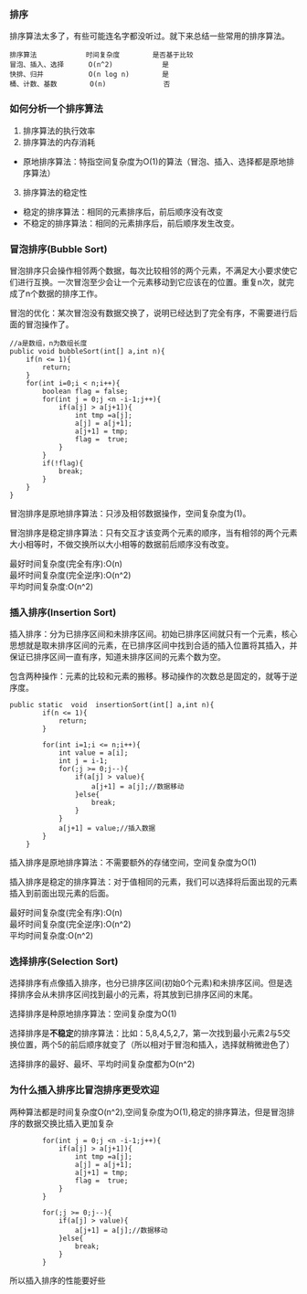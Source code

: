 ### 排序

排序算法太多了，有些可能连名字都没听过。就下来总结一些常用的排序算法。


	排序算法            时间复杂度        是否基于比较
	冒泡、插入、选择      O(n^2)            是
	快排、归并           O(n log n)        是
	桶、计数、基数        O(n)              否


### 如何分析一个排序算法

1. 排序算法的执行效率
2. 排序算法的内存消耗
 - 原地排序算法：特指空间复杂度为O(1)的算法（冒泡、插入、选择都是原地排序算法）
3. 排序算法的稳定性
 - 稳定的排序算法：相同的元素排序后，前后顺序没有改变
 - 不稳定的排序算法：相同的元素排序后，前后顺序发生改变。

### 冒泡排序(Bubble Sort)

冒泡排序只会操作相邻两个数据，每次比较相邻的两个元素，不满足大小要求使它们进行互换。一次冒泡至少会让一个元素移动到它应该在的位置。重复n次，就完成了n个数据的排序工作。

冒泡的优化：某次冒泡没有数据交换了，说明已经达到了完全有序，不需要进行后面的冒泡操作了。

    //a是数组，n为数组长度
	public void bubbleSort(int[] a,int n){
		if(n <= 1){
			return;
		}
		for(int i=0;i < n;i++){
			boolean flag = false;
			for(int j = 0;j <n -i-1;j++){
				if(a[j] > a[j+1]){
					int tmp =a[j];
					a[j] = a[j+1];
					a[j+1] = tmp;
					flag =  true;
				}
			}
			if(!flag){
				break;
			}
		}
	}


冒泡排序是原地排序算法：只涉及相邻数据操作，空间复杂度为(1)。

冒泡排序是稳定排序算法：只有交互才该变两个元素的顺序，当有相邻的两个元素大小相等时，不做交换所以大小相等的数据前后顺序没有改变。

最好时间复杂度(完全有序):O(n)</br>
最坏时间复杂度(完全逆序):O(n^2)</br>
平均时间复杂度:O(n^2)

### 插入排序(Insertion Sort)

插入排序：分为已排序区间和未排序区间。初始已排序区间就只有一个元素，核心思想就是取未排序区间的元素，在已排序区间中找到合适的插入位置将其插入，并保证已排序区间一直有序，知道未排序区间的元素个数为空。

包含两种操作：元素的比较和元素的搬移。移动操作的次数总是固定的，就等于逆序度。

	public static  void  insertionSort(int[] a,int n){
			if(n <= 1){
				return;
			}
			
			for(int i=1;i <= n;i++){
				int value = a[i];
				int j = i-1;
				for(;j >= 0;j--){
					if(a[j] > value){
						a[j+1] = a[j];//数据移动
					}else{
						break;
					}
				}
				a[j+1] = value;//插入数据
			}
		}



插入排序是原地排序算法：不需要额外的存储空间，空间复杂度为O(1)

插入排序是稳定的排序算法：对于值相同的元素，我们可以选择将后面出现的元素插入到前面出现元素的后面。

最好时间复杂度(完全有序):O(n)</br>
最坏时间复杂度(完全逆序):O(n^2)</br>
平均时间复杂度:O(n^2)


### 选择排序(Selection Sort)

选择排序有点像插入排序，也分已排序区间(初始0个元素)和未排序区间。但是选择排序会从未排序区间找到最小的元素，将其放到已排序区间的末尾。


选择排序是种原地排序算法：空间复杂度为O(1)

选择排序是**不稳定**的排序算法：比如：5,8,4,5,2,7，第一次找到最小元素2与5交换位置，两个5的前后顺序就变了（所以相对于冒泡和插入，选择就稍微逊色了）


选择排序的最好、最坏、平均时间复杂度都为O(n^2)


### 为什么插入排序比冒泡排序更受欢迎

两种算法都是时间复杂度O(n^2),空间复杂度为O(1),稳定的排序算法，但是冒泡排序的数据交换比插入更加复杂


			for(int j = 0;j <n -i-1;j++){
				if(a[j] > a[j+1]){
					int tmp =a[j];
					a[j] = a[j+1];
					a[j+1] = tmp;
					flag =  true;
				}
			}

			for(;j >= 0;j--){
				if(a[j] > value){
					a[j+1] = a[j];//数据移动
				}else{
					break;
				}
			}


所以插入排序的性能要好些 